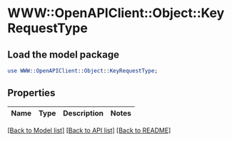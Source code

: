 # WWW::OpenAPIClient::Object::KeyRequestType

## Load the model package
```perl
use WWW::OpenAPIClient::Object::KeyRequestType;
```

## Properties
Name | Type | Description | Notes
------------ | ------------- | ------------- | -------------

[[Back to Model list]](../README.md#documentation-for-models) [[Back to API list]](../README.md#documentation-for-api-endpoints) [[Back to README]](../README.md)


